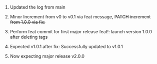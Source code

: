 1. Updated the log from main

2. Minor Increment from v0 to v0.1 via feat message,
~~PATCH increment from 1.0.0 via fix:~~

3. Perform feat commit for first major release
feat!: launch version 1.0.0 after deleting tags

4. Expected v1.0.1 after fix:
Successfully updated to v1.0.1

5. Now expecting major release v2.0.0
